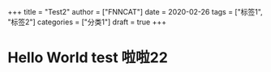 +++
title = "Test2"
author = ["FNNCAT"]
date = 2020-02-26
tags = ["标签1", "标签2"]
categories = ["分类1"]
draft = true
+++

# Hello World test 啦啦22

